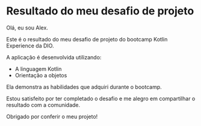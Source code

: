 # Resultado do meu desafio de projeto

Olá, eu sou Alex.

Este é o resultado do meu desafio de projeto do bootcamp Kotlin Experience da DIO.

A aplicação é desenvolvida utilizando:

- A linguagem Kotlin
- Orientação a objetos

Ela demonstra as habilidades que adquiri durante o bootcamp.

Estou satisfeito por ter completado o desafio e me alegro em compartilhar o resultado com a comunidade.

Obrigado por conferir o meu projeto!
